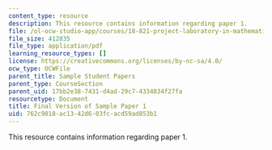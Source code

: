 ```yaml
---
content_type: resource
description: This resource contains information regarding paper 1.
file: /ol-ocw-studio-app/courses/18-821-project-laboratory-in-mathematics-spring-2013/762c9018ac1342d603fcacd59ad853b1_MIT18_821S13_paper1-final.pdf
file_size: 412835
file_type: application/pdf
learning_resource_types: []
license: https://creativecommons.org/licenses/by-nc-sa/4.0/
ocw_type: OCWFile
parent_title: Sample Student Papers
parent_type: CourseSection
parent_uid: 17bb2e38-7431-d4ad-29c7-4334834f27fa
resourcetype: Document
title: Final Version of Sample Paper 1
uid: 762c9018-ac13-42d6-03fc-acd59ad853b1
---
```

This resource contains information regarding paper 1.